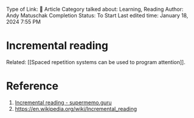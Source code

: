 Type of Link: 📝 Article
Category talked about: Learning, Reading
Author: Andy Matuschak
Completion Status: To Start
Last edited time: January 18, 2024 7:55 PM

# Incremental reading

Related: [[Spaced repetition systems can be used to program attention]]. 

# Reference

1. [Incremental reading - supermemo.guru](https://supermemo.guru/wiki/Incremental_reading)
2. https://en.wikipedia.org/wiki/Incremental_reading